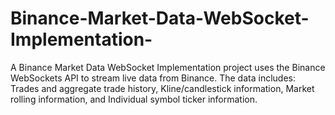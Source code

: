 # Binance-Market-Data-WebSocket-Implementation-
A Binance Market Data WebSocket Implementation project uses the Binance WebSockets API to stream live data from Binance. The data includes: Trades and aggregate trade history, Kline/candlestick information, Market rolling information, and Individual symbol ticker information.
